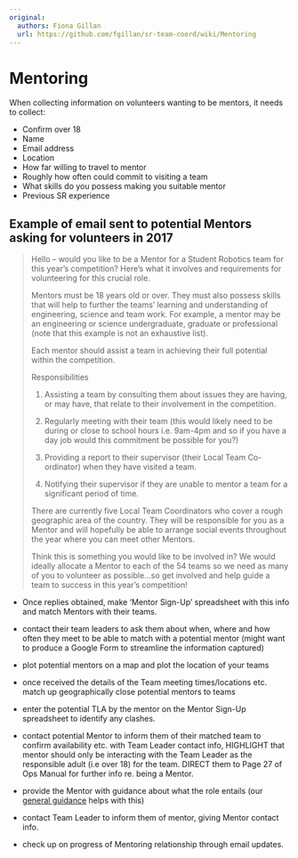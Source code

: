 ```yaml
---
original:
  authors: Fiona Gillan
  url: https://github.com/fgillan/sr-team-coord/wiki/Mentoring
---
```


# Mentoring

When collecting information on volunteers wanting to be mentors, it needs to collect:

* Confirm over 18
* Name
* Email address
* Location
* How far willing to travel to mentor
* Roughly how often could commit to visiting a team
* What skills do you possess making you suitable mentor
* Previous SR experience

## Example of email sent to potential Mentors asking for volunteers in 2017

> Hello – would you like to be a Mentor for a Student Robotics team for this year’s competition?  Here’s what it involves and requirements for volunteering for this crucial role.
>
> Mentors must be 18 years old or over. They must also possess skills that will help to further the teams’ learning and understanding of engineering, science and team work. For example, a mentor may be an engineering or science undergraduate, graduate or professional (note that this example is not an exhaustive list).
>
> Each mentor should assist a team in achieving their full potential within the competition.
>
> Responsibilities
>
> 1. Assisting a team by consulting them about issues they are having, or may have, that relate to their involvement in the competition.
>
> 2. Regularly meeting with their team (this would likely need to be during or close to school hours i.e. 9am-4pm and so if you have a day job would this commitment be possible for you?)
>
> 3. Providing a report to their supervisor (their Local Team Co-ordinator) when they have visited a team.
>
> 4. Notifying their supervisor if they are unable to mentor a team for a significant period of time.
>
> There are currently five Local Team Coordinators who cover a rough geographic area of the country.  They will be responsible for you as a Mentor and will hopefully be able to arrange social events throughout the year where you can meet other Mentors.
>
> Think this is something you would like to be involved in?  We would ideally allocate a Mentor to each of the 54 teams so we need as many of you to volunteer as possible…so get involved and help guide a team to success in this year’s competition!


* Once replies obtained, make ‘Mentor Sign-Up’ spreadsheet with this info and match Mentors with their teams.

* contact their team leaders to ask them about when, where and how often they meet to be able to match with a potential mentor (might want to produce a Google Form to streamline the information captured)
* plot potential mentors on a map and plot the location of your teams
* once received the details of the Team meeting times/locations etc. match up geographically close potential mentors to teams
* enter the potential TLA by the mentor on the Mentor Sign-Up spreadsheet to identify any clashes.
* contact potential Mentor to inform them of their matched team to confirm availability etc. with Team Leader contact info, HIGHLIGHT that mentor should only be interacting with the Team Leader as the responsible adult (i.e over 18) for the team.  DIRECT them to Page 27 of Ops Manual for further info re. being a Mentor.
* provide the Mentor with guidance about what the role entails (our [general guidance](../volunteering/mentor-guidance.md) helps with this)
* contact Team Leader to inform them of mentor, giving Mentor contact info.
* check up on progress of Mentoring relationship through email updates.
